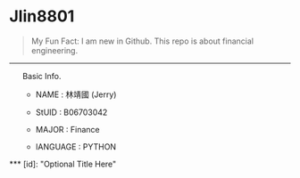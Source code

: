 Jlin8801
========

> My Fun Fact: I am new in Github.
> This repo is about financial engineering.
***
<ol>
Basic Info.

* NAME : 林靖國 (Jerry)

* StUID : B06703042

* MAJOR : Finance

* lANGUAGE : PYTHON
</ol>
***
[id]: <http://example.com/>  "Optional Title Here"

